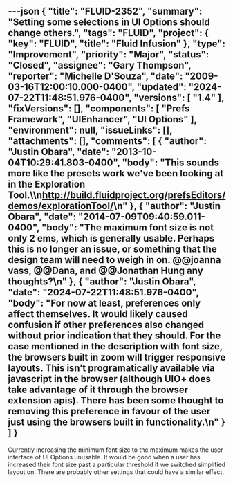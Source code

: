 ---json
{
  "title": "FLUID-2352",
  "summary": "Setting some selections in UI Options should change others.",
  "tags": "FLUID",
  "project": {
    "key": "FLUID",
    "title": "Fluid Infusion"
  },
  "type": "Improvement",
  "priority": "Major",
  "status": "Closed",
  "assignee": "Gary Thompson",
  "reporter": "Michelle D'Souza",
  "date": "2009-03-16T12:00:10.000-0400",
  "updated": "2024-07-22T11:48:51.976-0400",
  "versions": [
    "1.4"
  ],
  "fixVersions": [],
  "components": [
    "Prefs Framework",
    "UIEnhancer",
    "UI Options"
  ],
  "environment": null,
  "issueLinks": [],
  "attachments": [],
  "comments": [
    {
      "author": "Justin Obara",
      "date": "2013-10-04T10:29:41.803-0400",
      "body": "This sounds more like the presets work we've been looking at in the Exploration Tool.\\\n<http://build.fluidproject.org/prefsEditors/demos/explorationTool/>\n"
    },
    {
      "author": "Justin Obara",
      "date": "2014-07-09T09:40:59.011-0400",
      "body": "The maximum font size is not only 2 ems, which is generally usable. Perhaps this is no longer an issue, or something that the design team will need to weigh in on. @@joanna vass, @@Dana, and @@Jonathan Hung any thoughts?\n"
    },
    {
      "author": "Justin Obara",
      "date": "2024-07-22T11:48:51.976-0400",
      "body": "For now at least, preferences only affect themselves. It would likely caused confusion if other preferences also changed without prior indication that they should. For the case mentioned in the description with font size, the browsers built in zoom will trigger responsive layouts. This isn’t programatically available via javascript in the browser (although UIO+ does take advantage of it through the browser extension apis). There has been some thought to removing this preference in favour of the user just using the browsers built in functionality.\n"
    }
  ]
}
---
Currently increasing the minimum font size to the maximum makes the user interface of UI Options unusable. It would be good when a user has increased their font size past a particular threshold if we switched simplified layout on. There are probably other settings that could have a similar effect.&#x20;

        